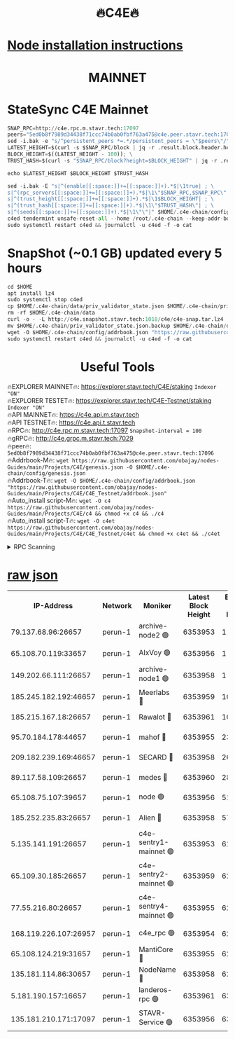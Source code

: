 <h1 align="center"> 🔥C4E🔥</h1>

[Node installation instructions](https://github.com/obajay/nodes-Guides/tree/main/Projects/C4E)
=

<h1 align="center"> MAINNET</h1>

# StateSync C4E Mainnet
```python
SNAP_RPC=http://c4e.rpc.m.stavr.tech:17097
peers="5ed0b8f7989d34438f71ccc74b0ab0fbf763a475@c4e.peer.stavr.tech:17096"
sed -i.bak -e "s/^persistent_peers *=.*/persistent_peers = \"$peers\"/" $HOME/.c4e-chain/config/config.toml
LATEST_HEIGHT=$(curl -s $SNAP_RPC/block | jq -r .result.block.header.height); \
BLOCK_HEIGHT=$((LATEST_HEIGHT - 100)); \
TRUST_HASH=$(curl -s "$SNAP_RPC/block?height=$BLOCK_HEIGHT" | jq -r .result.block_id.hash)

echo $LATEST_HEIGHT $BLOCK_HEIGHT $TRUST_HASH

sed -i.bak -E "s|^(enable[[:space:]]+=[[:space:]]+).*$|\1true| ; \
s|^(rpc_servers[[:space:]]+=[[:space:]]+).*$|\1\"$SNAP_RPC,$SNAP_RPC\"| ; \
s|^(trust_height[[:space:]]+=[[:space:]]+).*$|\1$BLOCK_HEIGHT| ; \
s|^(trust_hash[[:space:]]+=[[:space:]]+).*$|\1\"$TRUST_HASH\"| ; \
s|^(seeds[[:space:]]+=[[:space:]]+).*$|\1\"\"|" $HOME/.c4e-chain/config/config.toml
c4ed tendermint unsafe-reset-all --home /root/.c4e-chain --keep-addr-book
sudo systemctl restart c4ed && journalctl -u c4ed -f -o cat
```
# SnapShot (~0.1 GB) updated every 5 hours
```python
cd $HOME
apt install lz4
sudo systemctl stop c4ed
cp $HOME/.c4e-chain/data/priv_validator_state.json $HOME/.c4e-chain/priv_validator_state.json.backup
rm -rf $HOME/.c4e-chain/data
curl -o - -L http://c4e.snapshot.stavr.tech:1018/c4e/c4e-snap.tar.lz4 | lz4 -c -d - | tar -x -C $HOME/.c4e-chain --strip-components 2
mv $HOME/.c4e-chain/priv_validator_state.json.backup $HOME/.c4e-chain/data/priv_validator_state.json
wget -O $HOME/.c4e-chain/config/addrbook.json "https://raw.githubusercontent.com/obajay/nodes-Guides/main/Projects/C4E/addrbook.json"
sudo systemctl restart c4ed && journalctl -u c4ed -f -o cat
```
 <h1 align="center"> Useful Tools</h1>

🔥EXPLORER MAINNET🔥:  https://explorer.stavr.tech/C4E/staking            `Indexer "ON"` \
🔥EXPLORER TESTET🔥:   https://explorer.stavr.tech/C4E-Testnet/staking     `Indexer "ON"` \
🔥API MAINNET🔥:       https://c4e.api.m.stavr.tech \
🔥API TESTNET🔥:       https://c4e.api.t.stavr.tech \
🔥RPC🔥:               http://c4e.rpc.m.stavr.tech:17097                  `Snapshot-interval = 100` \
🔥gRPC🔥:              http://c4e.grpc.m.stavr.tech:7029 \
🔥peer🔥:              `5ed0b8f7989d34438f71ccc74b0ab0fbf763a475@c4e.peer.stavr.tech:17096` \
🔥Addrbook-M🔥:    ```wget https://raw.githubusercontent.com/obajay/nodes-Guides/main/Projects/C4E/genesis.json -O $HOME/.c4e-chain/config/genesis.json``` \
🔥Addrbook-T🔥:    ```wget -O $HOME/.c4e-chain/config/addrbook.json "https://raw.githubusercontent.com/obajay/nodes-Guides/main/Projects/C4E/C4E_Testnet/addrbook.json"``` \
🔥Auto_install script-M🔥: ```wget -O c4 https://raw.githubusercontent.com/obajay/nodes-Guides/main/Projects/C4E/c4 && chmod +x c4 && ./c4``` \
🔥Auto_install script-T🔥: ```wget -O c4et https://raw.githubusercontent.com/obajay/nodes-Guides/main/Projects/C4E/C4E_Testnet/c4et && chmod +x c4et && ./c4et```




<details>
<summary>RPC Scanning</summary>

<h2 align="center"> We scan nodes in real time every 4 hours. And we provide the final result of RPC endpoints.
We cannot influence the operation of these nodes in any way. </h2>


```python
If Voting Power is higher than 0 --> then the Node is a validator of the network and may be subject to attack and be a potential threat to the chain.
```
```python
We marked such validators with a red symbol
```

</details>

[raw json](https://rpc-check.c4e.stavr.tech/c4e/rpc-c4e-result.json)
=



<table><tr><th>IP-Address</th><th>Network</th><th>Moniker</th><th>Latest Block Height</th><th>Earliest Block Height</th><th>Catching Up</th><th>Tx Index</th><th>Voting Power</th><th>Scan Time</th></tr><tr><td>79.137.68.96:26657</td><td>perun-1</td><td>archive-node2 🟢</td><td>6353953</td><td>1</td><td>False</td><td>on</td><td>0</td><td>2023-12-19T10:03:54.187508279UTC</td></tr><tr><td>65.108.70.119:33657</td><td>perun-1</td><td>AlxVoy 🟢</td><td>6353956</td><td>1</td><td>False</td><td>on</td><td>0</td><td>2023-12-19T10:04:10.196651568UTC</td></tr><tr><td>149.202.66.111:26657</td><td>perun-1</td><td>archive-node1 🟢</td><td>6353958</td><td>1</td><td>False</td><td>on</td><td>0</td><td>2023-12-19T10:04:25.949366543UTC</td></tr><tr><td>185.245.182.192:46657</td><td>perun-1</td><td>Meerlabs 🔴</td><td>6353959</td><td>1051501</td><td>False</td><td>on</td><td>493550</td><td>2023-12-19T10:04:31.569262291UTC</td></tr><tr><td>185.215.167.18:26657</td><td>perun-1</td><td>Rawalot 🔴</td><td>6353961</td><td>1090501</td><td>False</td><td>on</td><td>579034</td><td>2023-12-19T10:04:42.944149351UTC</td></tr><tr><td>95.70.184.178:44657</td><td>perun-1</td><td>mahof 🔴</td><td>6353955</td><td>2342001</td><td>False</td><td>off</td><td>1357006</td><td>2023-12-19T10:04:09.549282730UTC</td></tr><tr><td>209.182.239.169:46657</td><td>perun-1</td><td>SECARD 🔴</td><td>6353958</td><td>2616101</td><td>False</td><td>off</td><td>675729</td><td>2023-12-19T10:04:23.528740708UTC</td></tr><tr><td>89.117.58.109:26657</td><td>perun-1</td><td>medes 🔴</td><td>6353960</td><td>2826001</td><td>False</td><td>off</td><td>471345</td><td>2023-12-19T10:04:38.090933567UTC</td></tr><tr><td>65.108.75.107:39657</td><td>perun-1</td><td>node 🟢</td><td>6353956</td><td>5198801</td><td>False</td><td>on</td><td>0</td><td>2023-12-19T10:04:12.622350233UTC</td></tr><tr><td>185.252.235.83:26657</td><td>perun-1</td><td>Alien 🔴</td><td>6353958</td><td>5736001</td><td>False</td><td>on</td><td>380508</td><td>2023-12-19T10:04:26.696543264UTC</td></tr><tr><td>5.135.141.191:26657</td><td>perun-1</td><td>c4e-sentry1-mainnet 🟢</td><td>6353953</td><td>6198001</td><td>False</td><td>on</td><td>0</td><td>2023-12-19T10:03:53.784689275UTC</td></tr><tr><td>65.109.30.185:26657</td><td>perun-1</td><td>c4e-sentry2-mainnet 🟢</td><td>6353959</td><td>6238301</td><td>False</td><td>on</td><td>0</td><td>2023-12-19T10:04:31.248018196UTC</td></tr><tr><td>77.55.216.80:26657</td><td>perun-1</td><td>c4e-sentry4-mainnet 🟢</td><td>6353955</td><td>6241001</td><td>False</td><td>on</td><td>0</td><td>2023-12-19T10:04:09.875039230UTC</td></tr><tr><td>168.119.226.107:26957</td><td>perun-1</td><td>c4e_rpc 🟢</td><td>6353954</td><td>6253954</td><td>False</td><td>on</td><td>0</td><td>2023-12-19T10:04:02.635672892UTC</td></tr><tr><td>65.108.124.219:31657</td><td>perun-1</td><td>MantiCore 🔴</td><td>6353955</td><td>6253955</td><td>False</td><td>off</td><td>837676</td><td>2023-12-19T10:04:09.147304847UTC</td></tr><tr><td>135.181.114.86:30657</td><td>perun-1</td><td>NodeName 🔴</td><td>6353958</td><td>6284301</td><td>False</td><td>off</td><td>333717</td><td>2023-12-19T10:04:26.291906597UTC</td></tr><tr><td>5.181.190.157:16657</td><td>perun-1</td><td>landeros-rpc 🟢</td><td>6353961</td><td>6349501</td><td>False</td><td>on</td><td>0</td><td>2023-12-19T10:04:42.584096182UTC</td></tr><tr><td>135.181.210.171:17097</td><td>perun-1</td><td>STAVR-Service 🟢</td><td>6353956</td><td>6351001</td><td>False</td><td>on</td><td>0</td><td>2023-12-19T10:04:15.027614260UTC</td></tr></table>
